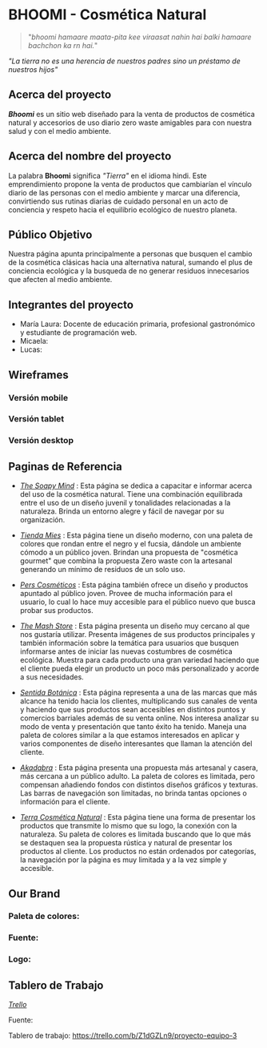 # BHOOMI - Cosmética Natural

> "*bhoomi hamaare maata-pita kee viraasat nahin hai balki hamaare bachchon ka rn hai.*"

*"La tierra no es una herencia de nuestros padres sino un préstamo de nuestros hijos"*

## Acerca del proyecto

***Bhoomi***  es un sitio web diseñado para la venta de productos de cosmética natural y accesorios de uso diario zero waste amigables para con nuestra salud y con el medio ambiente.

## Acerca del nombre del proyecto

La palabra **Bhoomi** significa *"Tierra"* en el idioma hindi. Este emprendimiento propone la venta de productos que cambiarían el vínculo diario de las personas con el medio ambiente y marcar una diferencia, convirtiendo sus rutinas diarias de cuidado personal en un acto de conciencia y respeto hacia el equilibrio ecológico de nuestro planeta.  

## Público Objetivo

Nuestra página apunta principalmente a personas que busquen el cambio de la cosmética clásicas hacia una alternativa natural, sumando el plus de conciencia ecológica y la busqueda de no generar residuos innecesarios que afecten al medio ambiente.  

## Integrantes del proyecto

- María Laura:  Docente de educación primaria, profesional gastronómico y estudiante de programación web.
- Micaela: 
- Lucas:

## Wireframes

### Versión mobile

### Versión tablet

### Versión desktop

## Paginas de Referencia

- [*The Soapy Mind*](https://www.thesoapymind.com "The Soapy Mind") : Esta página se dedica a capacitar e informar acerca del uso de la cosmética natural. Tiene una combinación equilibrada entre el uso de un diseño juvenil y tonalidades relacionadas a la naturaleza. Brinda un entorno alegre y fácil de navegar por su organización. 

- [*Tienda Mies*](https://www.tiendamies.com "Tienda Mies") : Esta página tiene un diseño moderno,  con una paleta de colores que rondan entre el negro y el fucsia, dándole un ambiente cómodo a un público joven. Brindan una propuesta de "cosmética gourmet" que combina la propuesta Zero waste con la artesanal generando un mínimo de residuos de un solo uso.

- [*Pers Cosméticos*](https://www.perscosmeticos.com.ar "Pers Cosméticos") : Esta página también ofrece un diseño y productos apuntado al público joven. Provee de mucha información para el usuario, lo cual lo hace muy accesible para el público nuevo que busca probar sus productos.

- [*The Mash Store*](https://www.themashstore.com.ar "The Mash Store") : Esta página presenta un diseño muy cercano al que nos gustaría utilizar. Presenta imágenes de sus productos principales y también información sobre la temática para usuarios que busquen informarse antes de iniciar las nuevas costumbres de cosmética ecológica. Muestra para cada producto una gran variedad haciendo que el cliente pueda elegir un producto un poco más personalizado y acorde a sus necesidades.

- [*Sentida Botánica*](https://www.sentidabotanica.com "Sentida Botánica") : Esta página representa a una de las marcas que más alcance ha tenido hacia los clientes, multiplicando sus canales de venta y haciendo que sus productos sean accesibles en distintos puntos y comercios barriales además de su venta online. Nos interesa analizar su modo de venta y presentación que tanto éxito ha tenido. 
Maneja una paleta de colores similar a la que estamos interesados en aplicar y varios componentes de diseño interesantes que llaman la atención del cliente.

- [*Akadabra*](https://www.akadabra.com "Akadabra") : Esta página presenta una propuesta más artesanal y casera, más cercana a un público  adulto. La paleta de colores es limitada, pero compensan añadiendo fondos con distintos diseños gráficos y texturas. Las barras de navegación son limitadas, no brinda tantas opciones o información para el cliente.

- [*Terra Cosmética Natural*](https://www.terracosmeticanatural.com "Terra Cosmética Natural") : Esta página tiene una forma de presentar los productos que transmite lo mismo que su logo, la conexión con la naturaleza. Su paleta de colores es limitada buscando que lo que más se destaquen sea la propuesta rústica y natural de presentar los productos al cliente. Los productos no están ordenados por categorías, la navegación por la página es muy limitada y a la vez simple y accesible.

## Our Brand

### Paleta de colores: 
### Fuente:
### Logo:

## Tablero de Trabajo

[*Trello*](https://trello.com/b/Z1dGZLn9/proyecto-equipo-3 "Tablero de Trabajo - Equipo 3")

Fuente: 


Tablero de trabajo: https://trello.com/b/Z1dGZLn9/proyecto-equipo-3
